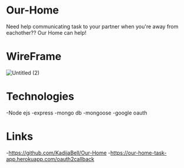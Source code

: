 # Our-Home
Need help communicating task to your partner when you're away from eachother?? Our Home can help!

# WireFrame
![Untitled (2)](https://user-images.githubusercontent.com/101621511/176985870-8279cf7c-8d30-4a6a-afb2-fca28a9ee7f4.png)


# Technologies
-Node ejs
-express
-mongo db 
-mongoose
-google oauth


# Links
-https://github.com/KadijaBell/Our-Home
-https://our-home-task-app.herokuapp.com/oauth2callback
